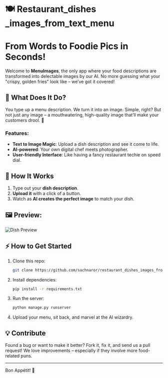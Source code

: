 # 🍽️ **Restaurant_dishes _images_from_text_menu**

# From Words to Foodie Pics in Seconds!

Welcome to **MenuImages**, the only app where your food descriptions are transformed into delectable images by our AI. No more guessing what your "crispy, golden fries" look like – we’ve got it covered!

## 🚀 What Does It Do?

You type up a menu description. We turn it into an image. Simple, right? But not just any image – a mouthwatering, high-quality image that’ll make your customers drool. 🌟

### Features:
- **Text to Image Magic**: Upload a dish description and see it come to life.
- **AI-powered**: Your own digital chef meets photographer.
- **User-friendly Interface**: Like having a fancy restaurant techie on speed dial.

## 🤖 How It Works

1. Type out your **dish description**.
2. **Upload it** with a click of a button.
3. Watch as **AI creates the perfect image** to match your dish.

## 🖼️ Preview:

![Dish Preview](https://github.com/sachnaror/images_from_text_menu/blob/main/images/dish_images/delicious-food.png?raw=true)



## ⚡ How to Get Started

1. Clone this repo:
    ```bash
    git clone https://github.com/sachnaror/restaurant_dishes_images_from_text_menu.git
    ```

2. Install dependencies:
    ```bash
    pip install -r requirements.txt
    ```

3. Run the server:
    ```bash
    python manage.py runserver
    ```

4. Upload your menu, sit back, and marvel at the AI wizardry.

## 💡 Contribute

Found a bug or want to make it better? Fork it, fix it, and send us a pull request! We love improvements – especially if they involve more food-related puns.

---

Bon Appétit! 🍴
